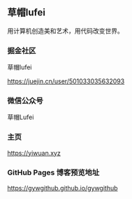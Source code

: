 ## 草帽lufei

用计算机创造美和艺术，用代码改变世界。

### 掘金社区

草帽lufei

https://juejin.cn/user/501033035632093

### 微信公众号

草帽Lufei

### 主页

https://yiwuan.xyz

### GitHub Pages 博客预览地址

https://gywgithub.github.io/gywgithub
